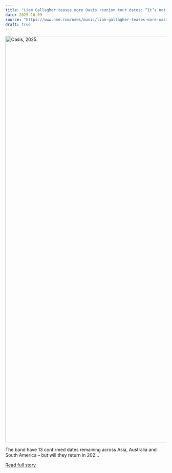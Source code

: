 ```yaml
---
title: "Liam Gallagher teases more Oasis reunion tour dates: “It’s not even half time yet”"
date: 2025-10-09
source: "https://www.nme.com/news/music/liam-gallagher-teases-more-oasis-reunion-tour-dates-its-not-even-half-time-yet-3898175?utm_source=rss&utm_medium=rss&utm_campaign=liam-gallagher-teases-more-oasis-reunion-tour-dates-its-not-even-half-time-yet"
draft: true
---
```


<p><img alt="Oasis, 2025." class="attachment-full size-full wp-post-image" height="1270" src="https://www.nme.com/wp-content/uploads/2025/09/oasis@2000x1270-1.jpg" width="2000" /></p>
<p>The band have 13 confirmed dates remaining across Asia, Australia and South America – but will they return in 202...

[Read full story](https://www.nme.com/news/music/liam-gallagher-teases-more-oasis-reunion-tour-dates-its-not-even-half-time-yet-3898175?utm_source=rss&utm_medium=rss&utm_campaign=liam-gallagher-teases-more-oasis-reunion-tour-dates-its-not-even-half-time-yet)
